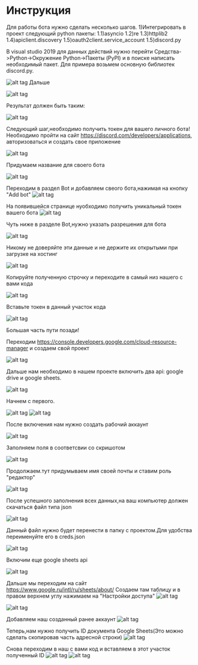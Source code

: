 # Инструкция
Для работы бота нужно сделать несколько шагов.
1)Интегрировать в проект следующий python пакеты:
1.1)asyncio
1.2)re
1.3)httplib2
1.4)apiclient.discovery
1.5)oauth2client.service_account
1.5)discord.py

В visual studio 2019 для данных действий нужно перейти Средства->Python->Окружение Python->Пакеты (PyPI) и в поиске написать необходимый пакет.
Для примера возьмем основную библиотек discord.py.

![alt tag](https://user-images.githubusercontent.com/61112124/87040699-c71ff800-c1f9-11ea-9925-fe2ae5726cb0.png)​
Дальше

![alt tag](https://user-images.githubusercontent.com/61112124/87041063-562d1000-c1fa-11ea-98aa-2f2ab71d8542.png)

 Результат должен быть таким:
 
![alt tag](https://user-images.githubusercontent.com/61112124/87041107-68a74980-c1fa-11ea-8b58-7faa97c3fe92.png)


Следующий шаг,необходимо получить токен для вашего личного бота!Необходимо пройти на сайт https://discord.com/developers/applications, авторизоваться и создать свое приложение

![alt tag](https://user-images.githubusercontent.com/61112124/87041576-19154d80-c1fb-11ea-8664-5eea71dcb3b6.png)

Придумаем название для своего бота

![alt tag](https://user-images.githubusercontent.com/61112124/87041600-216d8880-c1fb-11ea-8102-b96f80ce3a86.png)

Переходим в раздел Bot и добавляем свеого бота,нажимая на кнопку "Add bot"
![alt tag](https://user-images.githubusercontent.com/61112124/87041644-32b69500-c1fb-11ea-9b39-b327080de0e6.png)

На появившейся странице нуобходимо получить уникальный токен вашего бота
![alt tag](https://user-images.githubusercontent.com/61112124/87041706-4cf07300-c1fb-11ea-98aa-9bca48b9f76f.png)

Чуть ниже в разделе Bot,нужно указать разрешения для бота

![alt tag](https://user-images.githubusercontent.com/61112124/87042138-e9b31080-c1fb-11ea-9f77-ed7981656639.png)

Никому не доверяйте эти данные и не держите их открытыми при загрузке на хостинг 

![alt tag](https://user-images.githubusercontent.com/61112124/87041887-8f19b480-c1fb-11ea-89c9-5ecbfa766324.png)


Копируйте полученную строчку и переходите в самый низ нашего с вами кода

![alt tag](https://user-images.githubusercontent.com/61112124/87041981-b4a6be00-c1fb-11ea-8358-d733efbae283.png)

Вставьте токен в данный участок кода

![alt tag](https://user-images.githubusercontent.com/61112124/87041935-a35db180-c1fb-11ea-9b85-12d7d1c5c825.png)


Большая часть пути позади!
 
Переходим https://console.developers.google.com/cloud-resource-manager и создаем свой проект 

![alt tag](https://user-images.githubusercontent.com/61112124/87043858-6515c180-c1fe-11ea-8064-c8742d702c32.png)

Дальше нам необходимо в нашем проекте включить два api: google drive и google sheets.

![alt tag](https://user-images.githubusercontent.com/61112124/87043946-870f4400-c1fe-11ea-9b2c-ca2ff688516a.png)

Начнем с первого.

![alt tag](https://user-images.githubusercontent.com/61112124/87044013-9db59b00-c1fe-11ea-9ff3-593937ecbd50.png)
![alt tag](https://user-images.githubusercontent.com/61112124/87044041-a9a15d00-c1fe-11ea-9086-6a5f1b3cb904.png)

После включения нам нужно создать рабочий аккаунт 

![alt tag](https://user-images.githubusercontent.com/61112124/87044120-c89fef00-c1fe-11ea-8f6e-db61e3dd3e41.png)

Заполняем поля в соответсвии со скришотом 

![alt tag](https://user-images.githubusercontent.com/61112124/87044249-f422d980-c1fe-11ea-87d1-ad58c2365fb9.png)

Продолжаем.тут придумываем имя своей почты и ставим  роль "редактор"

![alt tag](https://user-images.githubusercontent.com/61112124/87044389-1caad380-c1ff-11ea-8c5c-00a43e0e412f.png)

После успешного заполнения всех данных,на ваш компьютер должен скачаться файл типа json

![alt tag](https://user-images.githubusercontent.com/61112124/87044443-2fbda380-c1ff-11ea-867a-2dc4c5fbf9ba.png)

Данный файл нужно будет перенести в папку с проектом.Для удобства переименуйте его в creds.json

![alt tag](https://user-images.githubusercontent.com/61112124/87046356-c4c19c00-c201-11ea-8559-b14dc75930f3.png)

Включим еще google sheets api 

![alt tag](https://user-images.githubusercontent.com/61112124/87044628-7b704d00-c1ff-11ea-9fba-2ae197e59bbb.png)

Дальше мы переходим на сайт https://www.google.ru/intl/ru/sheets/about/
Создаем там таблицу и в правом верхнем углу нажимаем на "Настройки доступа"
![alt tag](https://user-images.githubusercontent.com/61112124/87046724-31d53180-c202-11ea-9bdf-6037be285087.png)

![alt tag](https://user-images.githubusercontent.com/61112124/87044816-becabb80-c1ff-11ea-9f4f-05f384f00884.png)

Добавляем наш созданный ранее аккаунт
![alt tag](https://user-images.githubusercontent.com/61112124/87044794-b70b1700-c1ff-11ea-99cf-3f6920c2ffc6.png)

Теперь,нам нужно получить ID документа Google Sheets(Это можно сделать скопировав часть адресной строки)
![alt tag](https://user-images.githubusercontent.com/61112124/87045141-34368c00-c200-11ea-866d-52b2828a79e2.png)

Снова переходим в наш с вами код и вставляем в этот участок полученный ID
![alt tag](https://user-images.githubusercontent.com/61112124/87045337-7233b000-c200-11ea-9653-cef3a11708f0.png)
![alt tag]()
